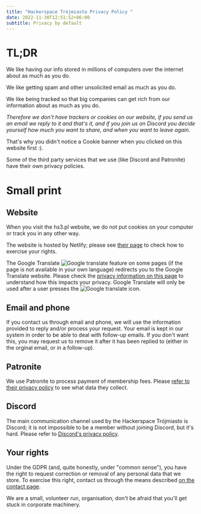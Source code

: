 ```yaml
---
title: "Hackerspace Trójmiasto Privacy Policy "
date: 2022-11-30T12:51:52+06:00
subtitle: Privacy by default
---
```


# TL;DR
We like having our info stored in millions of computers over the internet about as much as you do.

We like getting spam and other unsolicited email as much as you do.

We like being tracked so that big companies can get rich from our information about as much as you do.

_Therefore we don't have trackers or cookies on our website, if you send us an email we reply to it and that's it, and if you join us on Discord you decide yourself how much you want to share, and when you want to leave again._

That's why you didn't notice a Cookie banner when you clicked on this website first :).

Some of the third party services that we use (like Discord and Patronite) have their own privacy policies.

# Small print

## Website
When you visit the hs3.pl website, we do not put cookies on your computer or track you in any other way.

The website is hosted by Netlify; please see [their page](https://www.netlify.com/gdpr-ccpa/) to check how to exercise your rights.

The Google Translate ![Google translate](/images/google-translate.png) feature on some pages (if the page is not available in your own language) redirects you to the Google Translate website.
Please check the [privacy information on this page](https://support.google.com/translate/answer/10400210) to understand how this impacts your privacy.
Google Translate will only be used after a user presses the ![Google translate](/images/google-translate.png) icon.

## Email and phone
If you contact us through email and phone, we will use the information provided to reply and/or process your request.
Your email is kept in our system in order to be able to deal with follow-up emails.
If you don't want this, you may request us to remove it after it has been replied to (either in the orginal email, or in a follow-up).

## Patronite
We use Patronite to process payment of membership fees. Please [refer to their privacy policy](https://patronite.pl/polityka_prywatnosci) to see what data they collect.

## Discord
The main communication channel used by the Hackerspace Trójmiasto is Discord; it is not impossible to be a member without joining Discord, but it's hard. Please refer to [Discord's privacy policy](https://discord.com/privacy).


## Your rights
Under the GDPR (and, quite honestly, under "common sense"), you have the right to request correction or removal of any personal data that we store. To exercise this right, contact us through the means described [on the contact page](https://hs3.pl/en/#contact).

We are a small, volunteer run, organisation, don't be afraid that you'll get stuck in corporate machinery.
